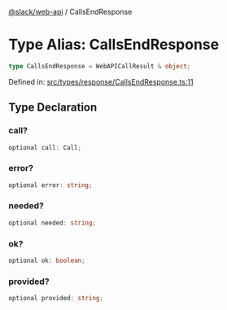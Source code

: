 [@slack/web-api](../index.md) / CallsEndResponse

# Type Alias: CallsEndResponse

```ts
type CallsEndResponse = WebAPICallResult & object;
```

Defined in: [src/types/response/CallsEndResponse.ts:11](https://github.com/slackapi/node-slack-sdk/blob/main/packages/web-api/src/types/response/CallsEndResponse.ts#L11)

## Type Declaration

### call?

```ts
optional call: Call;
```

### error?

```ts
optional error: string;
```

### needed?

```ts
optional needed: string;
```

### ok?

```ts
optional ok: boolean;
```

### provided?

```ts
optional provided: string;
```
